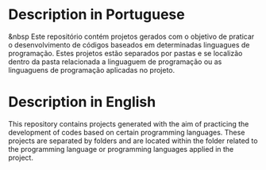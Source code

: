 # Description in Portuguese

 &nbsp Este repositório contém projetos gerados com o objetivo de praticar o desenvolvimento de códigos baseados em determinadas linguagues de programação. Estes projetos estão separados por pastas e se localizão dentro da pasta relacionada a linguaguem de programação ou as linguaguens de programação aplicadas no projeto.

# Description in English

  This repository contains projects generated with the aim of practicing the development of codes based on certain programming languages. These projects are separated by folders and are located within the folder related to the programming language or programming languages applied in the project.
